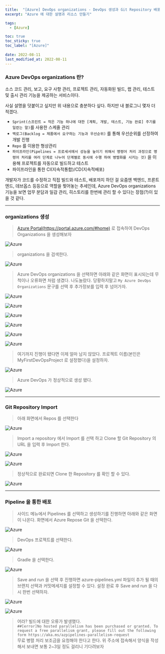 ```yaml
---
title:  "[Azure] DevOps organizations - DevOps 생성과 Git Repository 배포하기"
excerpt: "Azure 에 대한 설명과 리소스 만들기"

tags:
  - [Azure]

toc: true
toc_sticky: true
toc_label: "[Azure]"
 
date: 2022-08-11
last_modified_at: 2022-08-11
---
```


### Azure DevOps organizations 란?

소스 코드 관리, 보고, 요구 사항 관리, 프로젝트 관리, 자동화된 빌드, 랩 관리, 테스트 및 출시 관리 기능을 제공하는 서비스이다. 

사실 설명을 덧붙이고 싶지만 위 내용으로 충분하다 싶다. 하지만 내 블로그니 몇자 더 적겠다. <br>

- `Sprint(스프린트 = 작은 기능 하나에 대한 [계획, 개발, 테스트, 기능 완료] 주기를 일컫는 말)`를 사용한 스케줄 관리
- `백로그(Backlog = 제품에서 요구하는 기능과 우선순위)` 를 통해 우선순위를 선정하여 개발 진행 
- `Repo` 를 이용한 형상관리
- `파이프라인(Pipelines = 프로세서에서 성능을 높이기 위해서 명령어 처리 과정으로 명령어 처리를 여러 단계로 나누어 단계별로 동시에 수행 하여 병렬화를 시키는 것)` 을 이용해 프로젝트를 자동으로 빌드하고 테스트
- 파이프라인을 통한 CI(지속적통합)/CD(지속적배포)

개발자가 코드를 수정하고 직접 빌드와 테스트, 배포까지 하던 걸 요즘엔 백엔드, 프론트엔드, 데브옵스 등등으로 역할을 찢어놓는 추세인데, Azure DevOps organizations 기능을 보면 업무 분담과 일감 관리, 히스토리를 한번에 관리 할 수 있다는 장점(?)이 있을 것 같다.

<hr/>

### organizations 생성

> [Azure Portal(https://portal.azure.com/#home)](https://portal.azure.com/#home) 로 접속하여 DevOps Organizations 을 생성해보자

![Azure](/assets/image/azure/Azure_DevOps_01.PNG)

> organizations 을 검색한다.

![Azure](/assets/image/azure/Azure_DevOps_02.PNG)

> Azure DevOps organizations 을 선택하면 아래와 같은 화면이 표시되는데 무척이나 오류화면 처럼 생겼다. 나도놀랐다. 당황하지말고 `My Azure DevOps Organizations` 문구를 선택 후 추가정보를 입력 후 넘어가자.

![Azure](/assets/image/azure/Azure_DevOps_03.PNG)

![Azure](/assets/image/azure/Azure_DevOps_04.PNG)

![Azure](/assets/image/azure/Azure_DevOps_05.PNG)

![Azure](/assets/image/azure/Azure_DevOps_06.PNG)

![Azure](/assets/image/azure/Azure_DevOps_07.PNG)

![Azure](/assets/image/azure/Azure_DevOps_08.PNG)

> 여기까지 진행이 됐다면 이제 얼마 남지 않았다. 프로젝트 이름(본인은 MyFirstDevOpsProject 로 설정했다)을 설정하자.

![Azure](/assets/image/azure/Azure_DevOps_09.PNG)

> Azure DevOps 가 정상적으로 생성 됐다.

![Azure](/assets/image/azure/Azure_DevOps_10.PNG)

<hr/>

### Git Repository Import

> 아래 화면에서 Repos 를 선택한다

![Azure](/assets/image/azure/Azure_DevOps_11.PNG)

> Import a repository 에서 Import 를 선택 하고 Clone 할 Git Repository 의 URL 을 입력 후 Import 한다.

![Azure](/assets/image/azure/Azure_DevOps_12.PNG)

![Azure](/assets/image/azure/Azure_DevOps_13.PNG)

> 정상적으로 완료되면 Clone 한 Repository 를 확인 할 수 있다.

![Azure](/assets/image/azure/Azure_DevOps_14.PNG)

<hr/>

### Pipeline 을 통한 배포

> 사이드 메뉴에서 Pipelines 를 선택하고 생성하기를 진행하면 아래와 같은 화면이 나온다. 화면에서 Azure Repose Git 을 선택한다.

![Azure](/assets/image/azure/Azure_DevOps_15.PNG)

> DevOps 프로젝트를 선택한다.

![Azure](/assets/image/azure/Azure_DevOps_16.PNG)

> Gradle 을 선택한다.

![Azure](/assets/image/azure/Azure_DevOps_17.PNG)

> Save and run 을 선택 후 진행하면 azure-pipelines.yml 파일이 추가 될 때의 브랜치 선택과 커밋메세지를 설정할 수 있다. 설정 완료 후 Save and run 을 다시 한번 선택하자.

![Azure](/assets/image/azure/Azure_DevOps_18.PNG)

![Azure](/assets/image/azure/Azure_DevOps_19.PNG)

> 어라? 빌드에 대한 오류가 발생했다. <br> 
`##[error]No hosted parallelism has been purchased or granted. To request a free parallelism grant, please fill out the following form https://aka.ms/azpipelines-parallelism-request` <br>
무료 병렬 처리 보조금을 요청해야 한다고 한다. 위 주소에 접속해서 양식을 작성해서 보내면 보통 2~3일 정도 걸리니 기다려보자



